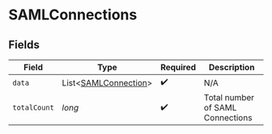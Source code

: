 # SAMLConnections


## Fields

| Field                                                             | Type                                                              | Required                                                          | Description                                                       |
| ----------------------------------------------------------------- | ----------------------------------------------------------------- | ----------------------------------------------------------------- | ----------------------------------------------------------------- |
| `data`                                                            | List<[SAMLConnection](../../models/components/SAMLConnection.md)> | :heavy_check_mark:                                                | N/A                                                               |
| `totalCount`                                                      | *long*                                                            | :heavy_check_mark:                                                | Total number of SAML Connections<br/>                             |